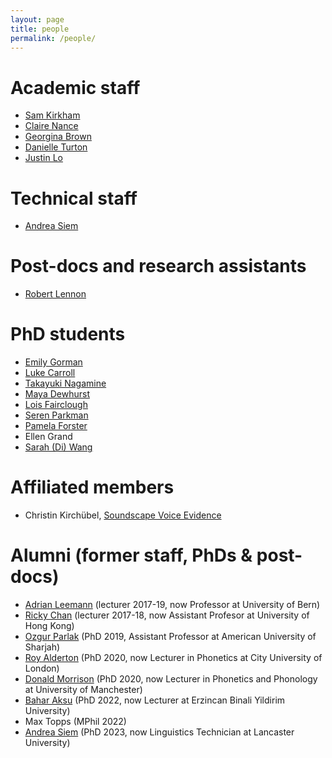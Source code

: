 ```yaml
---
layout: page
title: people
permalink: /people/
---
```


# Academic staff

* [Sam Kirkham](https://samkirkham.github.io)
* [Claire Nance](https://clairenance.github.io)
* [Georgina Brown](https://www.lancaster.ac.uk/linguistics/about/people/georgina-brown)
* [Danielle Turton](https://danielleturton.rbind.io)
* [Justin Lo](https://justinjhlo.github.io)

# Technical staff

* [Andrea Siem](https://www.lancaster.ac.uk/linguistics/about/people/andrea-siem)

# Post-docs and research assistants

* [Robert Lennon](https://robertlennon50.github.io)

# PhD students

* [Emily Gorman](https://www.lancaster.ac.uk/linguistics/about/people/emily-gorman)
* [Luke Carroll](https://www.research.lancs.ac.uk/portal/en/people/luke-carroll(49cfa7af-a65b-44eb-97a2-446615957e59).html)
* [Takayuki Nagamine](https://takayukinagamine.github.io)
* [Maya Dewhurst](https://www.research.lancs.ac.uk/portal/en/people/maya-dewhurst(f37daf48-b06b-4959-bfa5-25c66697ed13).html)
* [Lois Fairclough](https://www.research.lancs.ac.uk/portal/en/people/lois-fairclough(3a5ddc8a-426b-4807-a8a8-c428d8bba1d8).html)
* [Seren Parkman](https://www.research.lancs.ac.uk/portal/en/people/seren-parkman(e711c793-12ef-4d98-9ddc-3b03a7d1091f).html)
* [Pamela Forster](https://www.research.lancs.ac.uk/portal/en/people/pamela-forster(afe52d08-7860-437d-8bfd-5afb443c7cb4).html)
* Ellen Grand
* [Sarah (Di) Wang](https://www.research.lancs.ac.uk/portal/en/people/di-wang(38b3be97-db15-41e1-97b1-fbab1314d03e).html)

# Affiliated members

* Christin Kirchübel, [Soundscape Voice Evidence](https://soundscapevoice.com)

# Alumni (former staff, PhDs & post-docs)

* [Adrian Leemann](https://www.adrianleemann.com) (lecturer 2017-19, now Professor at University of Bern)
* [Ricky Chan](https://english.hku.hk/people/Faculty/72/Dr_Ricky_Chan) (lecturer 2017-18, now Assistant Profesor at University of Hong Kong)
* [Ozgur Parlak](https://www.aus.edu/faculty/ozgur-parlak) (PhD 2019, Assistant Professor at American University of Sharjah)
* [Roy Alderton](https://www.city.ac.uk/about/people/academics/roy-alderton) (PhD 2020, now Lecturer in Phonetics at City University of London)
* [Donald Morrison](http://www.damoireasdan.com) (PhD 2020, now Lecturer in Phonetics and Phonology at University of Manchester)
* [Bahar Aksu](https://erzincanuniversityelt.wordpress.com/ali-dincer/) (PhD 2022, now Lecturer at Erzincan Binali Yildirim University)
* Max Topps (MPhil 2022)
* [Andrea Siem](https://www.lancaster.ac.uk/linguistics/about/people/andrea-siem) (PhD 2023, now Linguistics Technician at Lancaster University)

